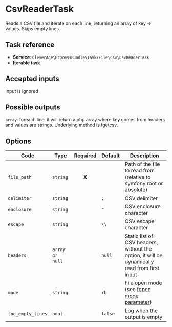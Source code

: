 CsvReaderTask
=============

Reads a CSV file and iterate on each line, returning an array of key -> values. Skips empty lines.

Task reference
--------------

* **Service**: `CleverAge\ProcessBundle\Task\File\Csv\CsvReaderTask`
* **Iterable task**

Accepted inputs
---------------

Input is ignored

Possible outputs
----------------

`array`: foreach line, it will return a php array where key comes from headers and values are strings.
Underlying method is [fgetcsv](https://secure.php.net/manual/en/function.fgetcsv.php).

Options
-------

| Code | Type | Required | Default | Description |
| ---- | ---- | :------: | ------- | ----------- |
| `file_path` | `string` | **X** |  | Path of the file to read from (relative to symfony root or absolute) |
| `delimiter` | `string` |  | `;` | CSV delimiter |
| `enclosure` | `string` |  | `"` | CSV enclosure character |
| `escape` | `string` |  | `\\` | CSV escape character |
| `headers` | `array` or `null` |  | `null` | Static list of CSV headers, without the option, it will be dynamically read from first input |
| `mode` | `string` |  | `rb` | File open mode (see [fopen mode parameter](https://secure.php.net/manual/en/function.fopen.php)) |
| `log_empty_lines` | `bool` |  | `false` | Log when the output is empty |
